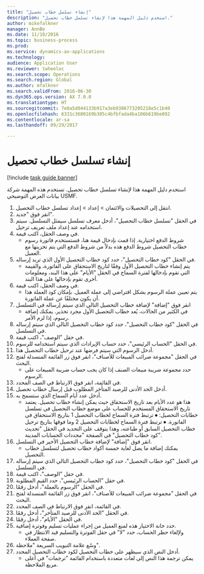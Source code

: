 ```yaml
--- 
title: "إنشاء تسلسل خطاب تحصيل"
description: "استخدم دليل المهمة هذا لإنشاء تسلسل خطاب تحصيل."
author: mikefalkner
manager: AnnBe
ms.date: 11/10/2016
ms.topic: business-process
ms.prod: 
ms.service: dynamics-ax-applications
ms.technology: 
audience: Application User
ms.reviewer: twheeloc
ms.search.scope: Operations
ms.search.region: Global
ms.author: mfalkner
ms.search.validFrom: 2016-06-30
ms.dyn365.ops.version: AX 7.0.0
ms.translationtype: HT
ms.sourcegitcommit: 7e0a5d044133b917a3eb9386773205218e5c1b40
ms.openlocfilehash: 6331c3680169b305c4bfbfada4ba106b619be092
ms.contentlocale: ar-sa
ms.lasthandoff: 09/29/2017

---
```

# <a name="create-a-collection-letter-sequence"></a>إنشاء تسلسل خطاب تحصيل

[!include [task guide banner](../../includes/task-guide-banner.md)]

استخدم دليل المهمة هذا لإنشاء تسلسل خطاب تحصيل. تستخدم هذه المهمة شركة بيانات العرض التوضيحي USMF.

1. انتقل إلى ‏‫التحصيلات والائتمان‬ > إعداد > إعداد تسلسل خطاب التحصيل‬.
2. انقر فوق "جديد".
3. في الحقل "تسلسل خطاب التحصيل‬"، أدخل معرف تسلسل سيمثل التسلسل. سيتم استخدامه عند إعداد ملف تعريف ترحيل.
4. في وصف الحقل، اكتب قيمة.
    * شروط الدفع اختيارية. إذا قمت بإدخال قيمة هنا، فستستخدم فاتورة رسوم خطاب التحصيل شروط الدفع هذه بدلاً من شروط الدفع التي يتم تخزينها مع العميل.  
5. في الحقل "كود خطاب التحصيل"، حدد كود خطاب التحصيل الأول الذي تريد إرساله.
    * يتم إنشاء خطاب التحصيل الأول وفقًا لتاريخ الاستحقاق على الفاتورة، والقيمة التي تقوم بإدخالها لفترة السماح في الحقل "الأيام" على هذا البند، ومعلومات أخرى تقوم بإدخالها على هذا البند.  
6. في وصف الحقل، اكتب قيمة.
    * يتم تعيين عملة الرسوم بشكل افتراضي إلى عملة العميل. بإمكان كود العملة هذا أن يكون مختلفًا عن عملة الفاتورة.  
7. انقر فوق "إضافة" لإضافة خطاب التحصيل التالي الذي سيتم إرساله في التسلسل
    * في الكثير من الحالات، يُعد خطاب التحصيل الأول مجرد تحذير. يمكنك إضافة رسوم، إذا لزم الأمر.  
8. في الحقل "كود خطاب التحصيل"، حدد كود خطاب التحصيل التالي الذي سيتم إرساله في التسلسل.
9. في حقل "الوصف"، اكتب قيمة.
10. في الحقل "الحساب الرئيسي"، حدد حساب الإيرادات الذي سيتم استخدامه للرسوم.
11. أدخل الرسوم التي سيتم فرضها عند ترحيل خطاب التحصيل هذا.
12. في الحقل "مجموعة ضرائب المبيعات للأصناف‬"، انقر فوق زر القائمة المنسدلة لفتح البحث.
    * حدد مجموعة ضريبة مبيعات الصنف‬ إذا كان يجب حساب ضريبة المبيعات على الرسوم.  
13. في القائمة، انقر فوق الارتباط في الصف المحدد.
14. أدخل الحد الأدنى للرصيد المتأخر المطلوب قبل إرسال خطاب تحصيل.
15. أدخل عدد أيام السماح الذي ستسمح به.
    * هذا هو عدد الأيام بعد تاريخ الاستحقاق حيث يمكن إنشاء خطاب تحصيل. يعتمد تاريخ الاستحقاق المستخدم للحساب على موضع خطاب التحصيل في تسلسل خطابات التحصيل:   ⦁    ترتبط فترة السماح لخطاب التحصيل 1 بتاريخ الاستحقاق في الفاتورة.  ⦁ ترتبط فترة السماح لخطابات التحصيل 2 وما فوقها بتاريخ ترحيل خطاب التحصيل السابق أو طباعته، وهذا يتوقف على التحديد في الحقل "تحديث كود خطاب التحصيل‬" في الصفحة "محددات الحسابات المدينة‬".  
16. انقر فوق "إضافة" لإضافة خطاب التحصيل الأخير في التسلسل.
    * يمكنك إضافة ما يصل لغاية خمسة أكواد خطاب تحصيل لتسلسل خطاب التحصيل.  
17. في الحقل "كود خطاب التحصيل"، حدد كود خطاب التحصيل التالي الذي سيتم إرساله في التسلسل.
18. في حقل "الوصف"، اكتب قيمة.
19. في حقل "الحساب الرئيسي"، حدد القيم المطلوبة.
20. في الحقل "الرسوم بالعملة‬"، أدخل رقمًا.
21. في الحقل "مجموعة ضرائب المبيعات للأصناف‬"، انقر فوق زر القائمة المنسدلة لفتح البحث.
22. في القائمة، انقر فوق الارتباط في الصف المحدد.
23. في الحقل "الحد الأدنى للرصيد المتأخر‬"، أدخل رقمًا.
24. في الحقل "الأيام"، أدخل رقمًا.
25. حدد خانة الاختيار هذه لمنع العميل من إجراء عمليات تسليم وفوترة إضافية.
    * ولإلغاء حظر الحساب، حدد "لا" في حقل الفوترة والتسليم قيد الانتظار في صفحة العملاء.  
26. وسّع علامة التبويب السريعة "ملاحظة".
27. أدخل النص الذي سيظهر على خطاب التحصيل لكود خطاب التحصيل المحدد.
    * يمكن ترجمة هذا النص إلى لغات متعددة باستخدام القائمة "ترجمات" في أعلى مربع الملاحظة.  


